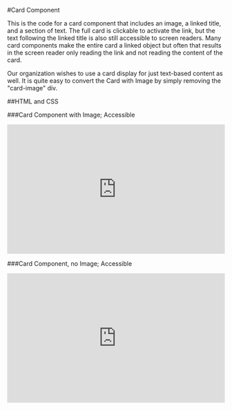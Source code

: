 #Card Component

<p>This is the code for a card component that includes an image, a linked title, and a section of text.  The full card is clickable to activate the link, but the text following the linked title is also still accessible to screen readers.  Many card components make the entire card a linked object but often that results in the screen reader only reading the link and not reading the content of the card.</p>

<p>Our organization wishes to use a card display for just text-based content as well.  It is quite easy to convert the Card with Image by simply removing the "card-image" div.</p>

##HTML and CSS

###Card Component with Image; Accessible

<iframe height="300" style="width: 100%;" scrolling="no" title="Card Component with Image; Accessible" src="https://codepen.io/team/UMPO_ADDT/embed/abLrdgK?default-tab=html" frameborder="no" loading="lazy" allowtransparency="true" allowfullscreen="true">
  See the Pen <a href="https://codepen.io/team/UMPO_ADDT/pen/abLrdgK">
  Card Component with Image; Accessible</a> by App Dev & Digital Transformation (<a href="https://codepen.io/team/UMPO_ADDT">@UMPO_ADDT</a>)
  on <a href="https://codepen.io">CodePen</a>.
</iframe>

###Card Component, no Image; Accessible

<iframe height="300" style="width: 100%;" scrolling="no" title="Card Componet, No Image; Accessible" src="https://codepen.io/team/UMPO_ADDT/embed/zYEQBGV?default-tab=html" frameborder="no" loading="lazy" allowtransparency="true" allowfullscreen="true">
  See the Pen <a href="https://codepen.io/team/UMPO_ADDT/pen/zYEQBGV">
  Card Componet, No Image; Accessible</a> by App Dev & Digital Transformation (<a href="https://codepen.io/team/UMPO_ADDT">@UMPO_ADDT</a>)
  on <a href="https://codepen.io">CodePen</a>.
</iframe>
